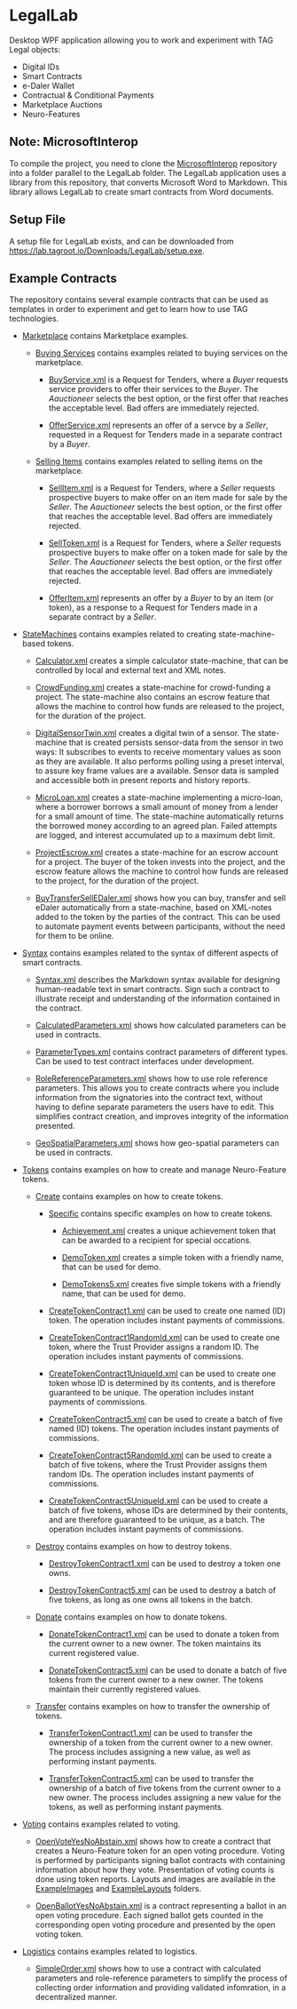 LegalLab
==============

Desktop WPF application allowing you to work and experiment with TAG Legal objects: 

* Digital IDs
* Smart Contracts
* e-Daler Wallet
* Contractual & Conditional Payments
* Marketplace Auctions
* Neuro-Features

Note: MicrosoftInterop
-------------------------

To compile the project, you need to clone the [MicrosoftInterop](https://github.com/Trust-Anchor-Group/MicrosoftInterop) repository
into a folder parallel to the LegalLab folder. The LegalLab application uses a library from this repository, that converts
Microsoft Word to Markdown. This library allows LegalLab to create smart contracts from Word documents.

Setup File
-------------

A setup file for LegalLab exists, and can be downloaded from <https://lab.tagroot.io/Downloads/LegalLab/setup.exe>.

Example Contracts
----------------------

The repository contains several example contracts that can be used as templates in order to experiment and get to learn how to use 
TAG technologies.

* [Marketplace](ExampleContracts/Marketplace) contains Marketplace examples.

	* [Buying Services](ExampleContracts/Marketplace/Buying) contains examples related to buying services on the marketplace.

		* [BuyService.xml](ExampleContracts/Marketplace/Buying/BuyService.xml) is a Request for Tenders, where a *Buyer* requests 
		service providers to offer their services to the *Buyer*. The *Aauctioneer* selects the best option, or the first offer that reaches 
		the acceptable level. Bad offers are immediately rejected.

		* [OfferService.xml](ExampleContracts/Marketplace/Buying/OfferService.xml) represents an offer of a servce by a *Seller*, 
		requested in a Request for Tenders made in a separate contract by a *Buyer*.

	* [Selling Items](ExampleContracts/Marketplace/Selling) contains examples related to selling items on the marketplace.

		* [SellItem.xml](ExampleContracts/Marketplace/Selling/SellItem.xml) is a Request for Tenders, where a *Seller* requests 
		prospective buyers to make offer on an item made for sale by the *Seller*. The *Aauctioneer* selects the best option, or the first 
		offer that reaches the acceptable level. Bad offers are immediately rejected.

		* [SellToken.xml](ExampleContracts/Marketplace/Selling/SellToken.xml) is a Request for Tenders, where a *Seller* requests 
		prospective buyers to make offer on a token made for sale by the *Seller*. The *Aauctioneer* selects the best option, or the first 
		offer that reaches the acceptable level. Bad offers are immediately rejected.

		* [OfferItem.xml](ExampleContracts/Marketplace/Selling/OfferItem.xml) represents an offer by a *Buyer* to by an item
		(or token), as a response to a Request for Tenders made in a separate contract by a *Seller*.

* [StateMachines](ExampleContracts/StateMachines) contains examples related to creating state-machine-based tokens.

	* [Calculator.xml](ExampleContracts/StateMachines/Calculator.xml) creates a simple calculator state-machine, that can be controlled
	by local and external text and XML notes.

	* [CrowdFunding.xml](ExampleContracts/StateMachines/CrowdFunding.xml) creates a state-machine for crowd-funding a project. The
	state-machine also contains an escrow feature that allows the machine to control how funds are released to the project, for the
	duration of the project.
	
	* [DigitalSensorTwin.xml](ExampleContracts/StateMachines/DigitalSensorTwin.xml) creates a digital twin of a sensor. The
	state-machine that is created persists sensor-data from the sensor in two ways: It subscribes to events to receive
	momentary values as soon as they are available. It also performs polling using a preset interval, to assure key frame values
	are a available. Sensor data is sampled and accessible both in present reports and history reports.

	* [MicroLoan.xml](ExampleContracts/StateMachines/MicroLoan.xml) creates a state-machine implementing a micro-loan, where a borrower
	borrows a small amount of money from a lender for a small amount of time. The state-machine automatically returns the borrowed money
	according to an agreed plan. Failed attempts are logged, and interest accumulated up to a maximum debt limit.

	* [ProjectEscrow.xml](ExampleContracts/StateMachines/ProjectEscrow.xml) creates a state-machine for an escrow account for a project.
	The buyer of the token invests into the project, and the escrow feature allows the machine to control how funds are released to the 
	project, for the duration of the project.

	* [BuyTransferSellEDaler.xml](ExampleContracts/StateMachines/BuyTransferSellEDaler.xml) shows how you can buy, transfer and
	sell eDaler automatically from a state-machine, based on XML-notes added to the token by the parties of the contract. This
	can be used to automate payment events between participants, without the need for them to be online.

* [Syntax](ExampleContracts/Syntax) contains examples related to the syntax of different aspects of smart contracts.

	* [Syntax.xml](ExampleContracts/Syntax/Markdown.xml) describes the Markdown syntax available for designing human-readable text in
	smart contracts. Sign such a contract to illustrate receipt and understanding of the information contained in the contract.

	* [CalculatedParameters.xml](ExampleContracts/Syntax/CalculatedParameters.xml) shows how calculated parameters can be used in contracts.

	* [ParameterTypes.xml](ExampleContracts/Syntax/ParameterTypes.xml) contains contract parameters of different types. Can be used to
	test contract interfaces under development.

	* [RoleReferenceParameters.xml](ExampleContracts/Syntax/RoleReferenceParameters.xml) shows how to use role reference parameters.
	This allows you to create contracts where you include information from the signatories into the contract text, without having
	to define separate parameters the users have to edit. This simplifies contract creation, and improves integrity of the information
	presented.

	* [GeoSpatialParameters.xml](ExampleContracts/Syntax/GeoSpatialParameters.xml) shows how geo-spatial parameters can be used in 
	contracts.

* [Tokens](ExampleContracts/Tokens) contains examples on how to create and manage Neuro-Feature tokens.

	* [Create](ExampleContracts/Tokens/Create) contains examples on how to create tokens.

		* [Specific](ExampleContracts/Tokens/Create/Specific) contains specific examples on how to create tokens.

			* [Achievement.xml](ExampleContracts/Tokens/Create/Specific/Achievement.xml) creates a unique achievement token
			that can be awarded to a recipient for special occations.

			* [DemoToken.xml](ExampleContracts/Tokens/Create/Specific/DemoToken.xml) creates a simple token with a friendly name, that can
			be used for demo.

			* [DemoTokens5.xml](ExampleContracts/Tokens/Create/Specific/DemoTokens5.xml) creates five simple tokens with a friendly 
			name, that can be used for demo.

		* [CreateTokenContract1.xml](ExampleContracts/Tokens/Create/CreateTokenContract1.xml) can be used to create one named (ID) token.
		The operation includes instant payments of commissions.

		* [CreateTokenContract1RandomId.xml](ExampleContracts/Tokens/Create/CreateTokenContract1RandomId.xml) can be used to create one token,
		where the Trust Provider assigns a random ID. The operation includes instant payments of commissions.
		
		* [CreateTokenContract1UniqueId.xml](ExampleContracts/Tokens/Create/CreateTokenContract1UniqueId.xml) can be used to create one token whose
		ID is determined by its contents, and is therefore guaranteed to be unique. The operation includes instant payments of commissions.
		
		* [CreateTokenContract5.xml](ExampleContracts/Tokens/Create/CreateTokenContract5.xml) can be used to create a batch of five named (ID) 
		tokens. The operation includes instant payments of commissions.

		* [CreateTokenContract5RandomId.xml](ExampleContracts/Tokens/Create/CreateTokenContract5RandomId.xml) can be used to create a batch
		of five tokens, where the Trust Provider assigns them random IDs. The operation includes instant payments of commissions.
		
		* [CreateTokenContract5UniqueId.xml](ExampleContracts/Tokens/Create/CreateTokenContract5UniqueId.xml) can be used to create a batch
		of five tokens, whose IDs are determined by their contents, and are therefore guaranteed to be unique, as a batch. The operation 
		includes instant payments of commissions.

	* [Destroy](ExampleContracts/Tokens/Destroy) contains examples on how to destroy tokens.
	
		* [DestroyTokenContract1.xml](ExampleContracts/Tokens/Destroy/DestroyTokenContract1.xml) can be used to destroy a token one owns.
	
		* [DestroyTokenContract5.xml](ExampleContracts/Tokens/Destroy/DestroyTokenContract5.xml) can be used to destroy a batch of five tokens,
		as long as one owns all tokens in the batch.

	* [Donate](ExampleContracts/Tokens/Donate) contains examples on how to donate tokens.
	
		* [DonateTokenContract1.xml](ExampleContracts/Tokens/Donate/DonateTokenContract1.xml) can be used to donate a
		token from the current owner to a new owner. The token maintains its current registered value.
	
		* [DonateTokenContract5.xml](ExampleContracts/Tokens/Donate/DonateTokenContract5.xml) can be used to donate a
		batch of five tokens from the current owner to a new owner. The tokens maintain their currently registered values.

	* [Transfer](ExampleContracts/Tokens/Transfer) contains examples on how to transfer the ownership of tokens.
	
		* [TransferTokenContract1.xml](ExampleContracts/Tokens/Transfer/TransferTokenContract1.xml) can be used to transfer the ownership of a
		token from the current owner to a new owner. The process includes assigning a new value, as well as performing instant payments.
	
		* [TransferTokenContract5.xml](ExampleContracts/Tokens/Transfer/TransferTokenContract5.xml) can be used to transfer the ownership of a
		batch of five tokens from the current owner to a new owner. The process includes assigning a new value for the tokens, as well as 
		performing instant payments.

* [Voting](ExampleContracts/Voting) contains examples related to voting.

	* [OpenVoteYesNoAbstain.xml](ExampleContracts/Voting/OpenVoteYesNoAbstain.xml) shows how to create a contract that creates a Neuro-Feature
	token for an open voting procedure. Voting is performed by participants signing ballot contracts with containing information about how they
	vote. Presentation of voting counts is done using token reports. Layouts and images are available in the
	[ExampleImages](ExampleImages) and [ExampleLayouts](ExampleLayouts) folders.

	* [OpenBallotYesNoAbstain.xml](ExampleContracts/OpenBallotYesNoAbstain.xml) is a contract representing a ballot in an open voting procedure.
	Each signed ballot gets counted in the corresponding open voting procedure and presented by the open voting token.

* [Logistics](ExampleContracts/Logistics) contains examples related to logistics.

	* [SimpleOrder.xml](ExampleContracts/Logistics/SimpleOrder.xml) shows how to use a contract with calculated parameters and role-reference parameters
	to simplify the process of collecting order information and providing validated infomration, in a decentralized manner.
